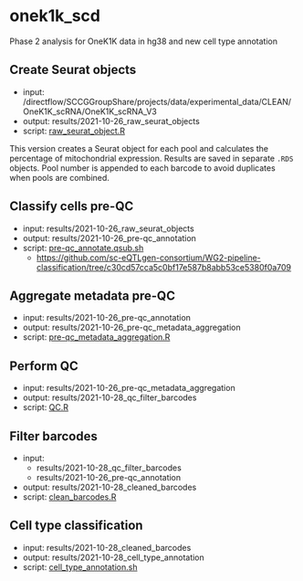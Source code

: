 # onek1k_scd

Phase 2 analysis for OneK1K data in hg38 and new cell type annotation

## Create Seurat objects

-   input: /directflow/SCCGGroupShare/projects/data/experimental_data/CLEAN/OneK1K_scRNA/OneK1K_scRNA_V3
-   output: results/2021-10-26_raw_seurat_objects
-   script: [raw_seurat_object.R](https://github.com/powellgenomicslab/onek1k_scd/blob/45e72279d3032c9ea2251e3ff9005c69de3a4527/bin/raw_seurat_object.R "45e7227")

This version creates a Seurat object for each pool and calculates the percentage of mitochondrial expression. Results are saved in separate `.RDS` objects. Pool number is appended to each barcode to avoid duplicates when pools are combined.


## Classify cells pre-QC

-   input: results/2021-10-26_raw_seurat_objects
-   output: results/2021-10-26_pre-qc_annotation
-   script: [pre-qc_annotate.qsub.sh](https://github.com/powellgenomicslab/onek1k_scd/blob/d3c4415d7036198ba384ef7862a3b85e1ff5b599/bin/pre-qc_annotate.qsub.sh "d3c4415")
    -   <https://github.com/sc-eQTLgen-consortium/WG2-pipeline-classification/tree/c30cd57cca5c0bf17e587b8abb53ce5380f0a709>

## Aggregate metadata pre-QC

- input: results/2021-10-26_pre-qc_annotation
- output: results/2021-10-26_pre-qc_metadata_aggregation
- script: [pre-qc_metadata_aggregation.R](https://github.com/powellgenomicslab/onek1k_scd/blob/32a8b61939231b51a10231c7e9ac199ff2906d08/bin/pre-qc_metadata_aggregation.R "32a8b61")

## Perform QC

- input: results/2021-10-26_pre-qc_metadata_aggregation
- output: results/2021-10-28_qc_filter_barcodes
- script: [QC.R](https://github.com/powellgenomicslab/onek1k_scd/blob/c1987d5baf8ad3db6d0e28ab60d6e54edebcd496/bin/QC.R "c1987d5")

## Filter barcodes

- input: 
  + results/2021-10-28_qc_filter_barcodes
  + results/2021-10-26_pre-qc_annotation
- output: results/2021-10-28_cleaned_barcodes
- script: [clean_barcodes.R](https://github.com/powellgenomicslab/onek1k_scd/blob/4c1661834289aaa0f92205a86b6cb54e67905805/bin/clean_barcodes.R "4c16618")


## Cell type classification

- input: results/2021-10-28_cleaned_barcodes
- output: results/2021-10-28_cell_type_annotation
- script: [cell_type_annotation.sh](https://github.com/powellgenomicslab/onek1k_scd/blob/b1fd2b2b4f4fd55b75de5faa3eb6d622fef4f39f/bin/cell_type_annotation.sh "b1fd2b2")
